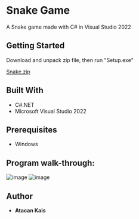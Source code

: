 # Snake Game
A Snake game made with C# in Visual Studio 2022
## Getting Started
Download and unpack zip file, then run "Setup.exe"

[Snake.zip](https://github.com/atacankais/SnakeGame/releases/download/Release/Snake.zip)

## Built With
* C#.NET
* Microsoft Visual Studio 2022

## Prerequisites
* Windows

## Program walk-through:
![image](https://github.com/atacankais/SnakeGame/assets/120675653/97fcf699-aee9-433c-a3a7-571428d1f936)
![image](https://github.com/atacankais/SnakeGame/assets/120675653/1f8f2bc5-be09-41b3-bfbb-dcdeff1f835b)



## Author

* **Atacan Kais**
